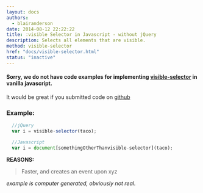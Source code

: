 ```yaml
---
layout: docs
authors:
  - blairanderson
date: 2014-08-12 22:22:22
title: :visible Selector in Javascript - without jQuery
description: Selects all elements that are visible.
method: visible-selector
href: "docs/visible-selector.html"
status: "inactive"
---
```


#### Sorry, we do not have code examples for implementing [visible-selector](http://api.jquery.com/visible-selector/) in vanilla javascript.

It would be great if you submitted code on [github](https://github.com/blairanderson/without-jquery/blob/master/docs/visible-selector.md)

### Example:

```javascript
  //jQuery
  var i = visible-selector(taco);

  //Javascript
  var i = document[somethingOtherThanvisible-selector](taco);

```

**REASONS:**
> Faster, and creates an event upon xyz

*example is computer generated, obviously not real.*
